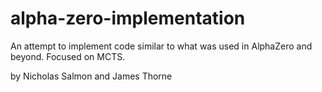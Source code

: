 # alpha-zero-implementation
An attempt to implement code similar to what was used in AlphaZero and beyond. Focused on MCTS.

by Nicholas Salmon and James Thorne
